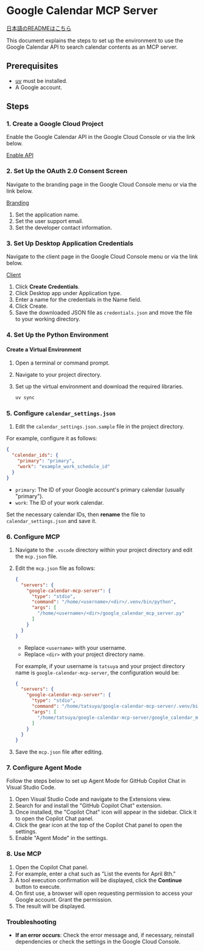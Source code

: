 # Google Calendar MCP Server

[日本語のREADMEはこちら](README.ja.md)

This document explains the steps to set up the environment to use the Google Calendar API to search calendar contents as an MCP server.

## Prerequisites

- [uv](https://github.com/astral-sh/uv) must be installed.
- A Google account.

## Steps

### 1. Create a Google Cloud Project

Enable the Google Calendar API in the Google Cloud Console or via the link below.

[Enable API](https://console.cloud.google.com/flows/enableapi?apiid=calendar-json.googleapis.com&hl=en)

### 2. Set Up the OAuth 2.0 Consent Screen

Navigate to the branding page in the Google Cloud Console menu or via the link below.

[Branding](https://console.cloud.google.com/auth/branding?hl=en)

1. Set the application name.
2. Set the user support email.
3. Set the developer contact information.

### 3. Set Up Desktop Application Credentials

Navigate to the client page in the Google Cloud Console menu or via the link below.

[Client](https://console.cloud.google.com/auth/clients?hl=en)

1. Click **Create Credentials**.
2. Click Desktop app under Application type.
3. Enter a name for the credentials in the Name field.
4. Click Create.
5. Save the downloaded JSON file as `credentials.json` and move the file to your working directory.

### 4. Set Up the Python Environment

#### Create a Virtual Environment

1. Open a terminal or command prompt.
2. Navigate to your project directory.
3. Set up the virtual environment and download the required libraries.

   ```sh
   uv sync
   ```

### 5. Configure `calendar_settings.json`

1. Edit the `calendar_settings.json.sample` file in the project directory.

For example, configure it as follows:

```json
{
  "calendar_ids": {
    "primary": "primary",
    "work": "example_work_schedule_id"
  }
}
```

- `primary`: The ID of your Google account's primary calendar (usually "primary").
- `work`: The ID of your work calendar.

Set the necessary calendar IDs, then **rename** the file to `calendar_settings.json` and save it.

### 6. Configure MCP

1. Navigate to the `.vscode` directory within your project directory and edit the `mcp.json` file.
2. Edit the `mcp.json` file as follows:

   ```json
   {
     "servers": {
       "google-calendar-mcp-server": {
         "type": "stdio",
         "command": "/home/<username>/<dir>/.venv/bin/python",
         "args": [
           "/home/<username>/<dir>/google_calendar_mcp_server.py"
         ]
       }
     }
   }
   ```

   - Replace `<username>` with your username.
   - Replace `<dir>` with your project directory name.

   For example, if your username is `tatsuya` and your project directory name is `google-calendar-mcp-server`, the configuration would be:

   ```json
   {
     "servers": {
       "google-calendar-mcp-server": {
         "type": "stdio",
         "command": "/home/tatsuya/google-calendar-mcp-server/.venv/bin/python",
         "args": [
           "/home/tatsuya/google-calendar-mcp-server/google_calendar_mcp_server.py"
         ]
       }
     }
   }
   ```

3. Save the `mcp.json` file after editing.

### 7. Configure Agent Mode

Follow the steps below to set up Agent Mode for GitHub Copilot Chat in Visual Studio Code.

1. Open Visual Studio Code and navigate to the Extensions view.
2. Search for and install the "GitHub Copilot Chat" extension.
3. Once installed, the "Copilot Chat" icon will appear in the sidebar. Click it to open the Copilot Chat panel.
4. Click the gear icon at the top of the Copilot Chat panel to open the settings.
5. Enable "Agent Mode" in the settings.

### 8. Use MCP

1. Open the Copilot Chat panel.
2. For example, enter a chat such as "List the events for April 8th."
3. A tool execution confirmation will be displayed, click the **Continue** button to execute.
4. On first use, a browser will open requesting permission to access your Google account. Grant the permission.
5. The result will be displayed.

### Troubleshooting

- **If an error occurs**: Check the error message and, if necessary, reinstall dependencies or check the settings in the Google Cloud Console.
